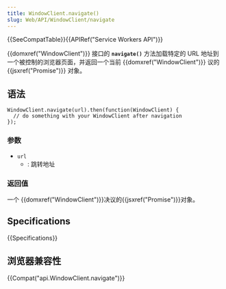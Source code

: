 ```yaml
---
title: WindowClient.navigate()
slug: Web/API/WindowClient/navigate
---
```

{{SeeCompatTable}}{{APIRef("Service Workers API")}}

{{domxref("WindowClient")}} 接口的 **`navigate()`** 方法加载特定的 URL 地址到一个被控制的浏览器页面，并返回一个当前 {{domxref("WindowClient")}} 议的 {{jsxref("Promise")}} 对象。

## 语法

```plain
WindowClient.navigate(url).then(function(WindowClient) {
  // do something with your WindowClient after navigation
});
```

### 参数

- `url`
  - : 跳转地址

### 返回值

一个 {{domxref("WindowClient")}}决议的{{jsxref("Promise")}}对象。

## Specifications

{{Specifications}}

## 浏览器兼容性

{{Compat("api.WindowClient.navigate")}}
